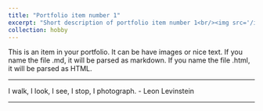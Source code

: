```yaml
---
title: "Portfolio item number 1"
excerpt: "Short description of portfolio item number 1<br/><img src='/images/500x300.png'>"
collection: hobby
---
```


This is an item in your portfolio. It can be have images or nice text. If you name the file .md, it will be parsed as markdown. If you name the file .html, it will be parsed as HTML.

---
<!-- Your first 1,000 photographs are your worst. -Henri Cartier-Bressom -->
I walk, I look, I see, I stop, I photograph. - Leon Levinstein

---
